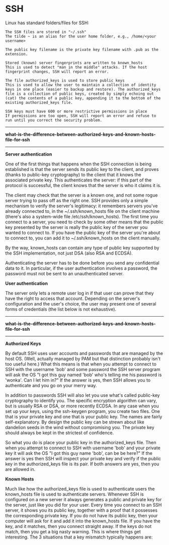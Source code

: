 # SSH

Linux has standard folders/files for SSH:

    The SSH files are stored in "~/.ssh"
    The tilde ~ is an alias for the user home folder, e.g., /home/<your username>

    The public key filename is the private key filename with .pub as the extension.

    Stored (known) server fingerprints are written to known_hosts
    This is used to detect "man in the middle" attacks. If the host fingerprint changes, SSH will report an error.

    The file authorized_keys is used to store public keys
    This is used to allow the user to maintain a collection of identity keys in one place (easier to backup and restore). The authorized_keys file is a collection of public keys, created by simply echoing out (cat) the contents of a public key, appending it to the bottom of the existing authorized_keys file.

    SSH keys must have 600 or more restrictive permissions in place
    If permissions are too open, SSH will report an error and refuse to run until you correct the security problem.


-------------------------------------------------------------------------------------------------------------------
**what-is-the-difference-between-authorized-keys-and-known-hosts-file-for-ssh**
__________________________________________________________________________________________

**Server authentication**

One of the first things that happens when the SSH connection is being established is that the server sends its public key to the client, 
and proves (thanks to public-key cryptography) to the client that it knows the associated private key. This authenticates the server: 
if this part of the protocol is successful, the client knows that the server is who it claims it is.

The client may check that the server is a known one, and not some rogue server trying to pass off as the right one. 
SSH provides only a simple mechanism to verify the server's legitimacy: it remembers servers you've already connected to, 
in the ~/.ssh/known_hosts file on the client machine (there's also a system-wide file /etc/ssh/known_hosts). 
The first time you connect to a server, you need to check by some other means that the public key presented by the server is really the public key of the server you wanted to connect to. 
If you have the public key of the server you're about to connect to, you can add it to ~/.ssh/known_hosts on the client manually.

By the way, known_hosts can contain any type of public key supported by the SSH implementation, not just DSA (also RSA and ECDSA).

Authenticating the server has to be done before you send any confidential data to it. In particular, if the user authentication involves a password, the password must not be sent to an unauthenticated server.

**User authentication**

The server only lets a remote user log in if that user can prove that they have the right to access that account.
 Depending on the server's configuration and the user's choice, the user may present one of several forms of credentials (the list below is not exhaustive).


-------------------------------------------------------------------------------------------------------------------
**what-is-the-difference-between-authorized-keys-and-known-hosts-file-for-ssh**
__________________________________________________________________________________________

**Authorized Keys**

By default SSH uses user accounts and passwords that are managed by the host OS. (Well, actually managed by PAM but that distinction probably isn't too useful here.) 
What this means is that when you attempt to connect to SSH with the username 'bob' and some password the SSH server program will ask the 
OS "I got this guy named 'bob' who's telling me his password is 'wonka'. Can I let him in?" If the answer is yes, then SSH allows you to authenticate and you go on your merry way.

In addition to passwords SSH will also let you use what's called public-key cryptography to identify you. The specific encryption algorithm can vary, but is usually RSA or DSA, 
or more recently ECDSA. In any case when you set up your keys, using the ssh-keygen program, you create two files. One that is your private key and one that is your public key.
 The names are fairly self-explanatory. By design the public key can be strewn about like dandelion seeds in the wind without compromising you. 
 The private key should always be kept in the strictest of confidence.

So what you do is place your public key in the authorized_keys file. Then when you attempt to connect to SSH with username 'bob' and your private key it will ask the 
OS "I got this guy name 'bob', can be be here?" If the answer is yes then SSH will inspect your private key and verify if the public key in the authorized_keys file is its pair. 
If both answers are yes, then you are allowed in.

**Known Hosts**

Much like how the authorized_keys file is used to authenticate users the known_hosts file is used to authenticate servers. Whenever SSH is configured on a new server it always 
generates a public and private key for the server, just like you did for your user. Every time you connect to an SSH server, it shows you its public key, together with a proof that it 
possesses the corresponding private key. If you do not have its public key, then your computer will ask for it and add it into the known_hosts file. If you have the key, and it matches, 
then you connect straight away. If the keys do not match, then you get a big nasty warning. This is where things get interesting. The 3 situations that a key mismatch typically happens are:




